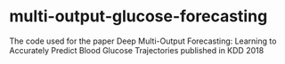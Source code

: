 # multi-output-glucose-forecasting
The code used for the paper Deep Multi-Output Forecasting: Learning to Accurately Predict Blood Glucose Trajectories published in KDD 2018
